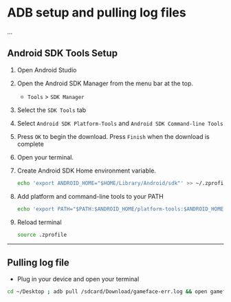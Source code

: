 # ADB setup and pulling log files
...


## Android SDK Tools Setup

1. Open Android Studio

1. Open the Android SDK Manager from the menu bar at the top.
    * `Tools` > `SDK Manager`

    <!-- 
        --- OR ---
        * via settings
            * Open the settings page with:  ⌘`command` + `,`
            * `Language & Frameworks` > `Android SDK`
    1. Check the path next to `Android SDK Location`
        * It should look something like this: `/Users/<your-username>/Library/Android/sdk`
    -->

1. Select the `SDK Tools` tab

1. Select `Android SDK Platform-Tools` and `Android SDK Command-line Tools`

1. Press `OK` to begin the download. Press `Finish` when the download is complete

1. Open your terminal.

1. Create Android SDK Home environment variable.

    ```bash
    echo 'export ANDROID_HOME="$HOME/Library/Android/sdk"' >> ~/.zprofile
    ```

1. Add platform and command-line tools to your PATH

    ```bash
    echo 'export PATH="$PATH:$ANDROID_HOME/platform-tools:$ANDROID_HOME/cmdline-tools/latest/bin"' >> ~/.zprofile
    ```

1. Reload terminal

    ```bash
    source .zprofile
    ```

---

## Pulling log file

* Plug in your device and open your terminal

```bash
cd ~/Desktop ; adb pull /sdcard/Download/gameface-err.log && open gameface-err.log ; adb pull /sdcard/Download/gameface.log && open gameface.log
```
